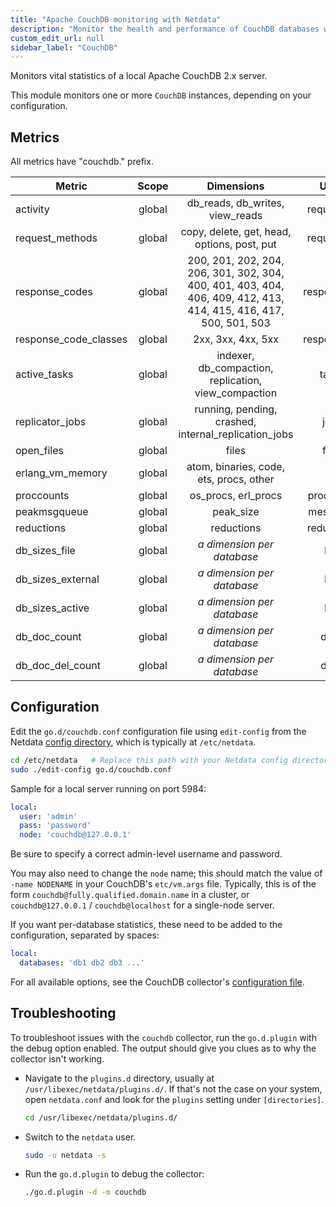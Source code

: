 ```yaml
---
title: "Apache CouchDB monitoring with Netdata"
description: "Monitor the health and performance of CouchDB databases with zero configuration, per-second metric granularity, and interactive visualizations."
custom_edit_url: null
sidebar_label: "CouchDB"
---
```




Monitors vital statistics of a local Apache CouchDB 2.x server.

This module monitors one or more `CouchDB` instances, depending on your configuration.

## Metrics

All metrics have "couchdb." prefix.

| Metric                | Scope  |                                                    Dimensions                                                     |    Units    |
|-----------------------|:------:|:-----------------------------------------------------------------------------------------------------------------:|:-----------:|
| activity              | global |                                          db_reads, db_writes, view_reads                                          | requests/s  |
| request_methods       | global |                                    copy, delete, get, head, options, post, put                                    | requests/s  |
| response_codes        | global | 200, 201, 202, 204, 206, 301, 302, 304, 400, 401, 403, 404, 406, 409, 412, 413, 414, 415, 416, 417, 500, 501, 503 | responses/s |
| response_code_classes | global |                                                2xx, 3xx, 4xx, 5xx                                                 | responses/s |
| active_tasks          | global |                               indexer, db_compaction, replication, view_compaction                                |    tasks    |
| replicator_jobs       | global |                               running, pending, crashed, internal_replication_jobs                                |    jobs     |
| open_files            | global |                                                       files                                                       |    files    |
| erlang_vm_memory      | global |                                      atom, binaries, code, ets, procs, other                                      |      B      |
| proccounts            | global |                                                os_procs, erl_procs                                                |  processes  |
| peakmsgqueue          | global |                                                     peak_size                                                     |  messages   |
| reductions            | global |                                                    reductions                                                     | reductions  |
| db_sizes_file         | global |                                          <i>a dimension per database</i>                                          |     KiB     |
| db_sizes_external     | global |                                          <i>a dimension per database</i>                                          |     KiB     |
| db_sizes_active       | global |                                          <i>a dimension per database</i>                                          |     KiB     |
| db_doc_count          | global |                                          <i>a dimension per database</i>                                          |    docs     |
| db_doc_del_count      | global |                                          <i>a dimension per database</i>                                          |    docs     |

## Configuration

Edit the `go.d/couchdb.conf` configuration file using `edit-config` from the
Netdata [config directory](/docs/configure/nodes), which is typically at `/etc/netdata`.

```bash
cd /etc/netdata   # Replace this path with your Netdata config directory, if different
sudo ./edit-config go.d/couchdb.conf
```

Sample for a local server running on port 5984:

```yaml
local:
  user: 'admin'
  pass: 'password'
  node: 'couchdb@127.0.0.1'
```

Be sure to specify a correct admin-level username and password.

You may also need to change the `node` name; this should match the value of `-name NODENAME` in your
CouchDB's `etc/vm.args` file. Typically, this is of the form `couchdb@fully.qualified.domain.name` in a cluster,
or `couchdb@127.0.0.1` / `couchdb@localhost` for a single-node server.

If you want per-database statistics, these need to be added to the configuration, separated by spaces:

```yaml
local:
  databases: 'db1 db2 db3 ...'
```

For all available options, see the CouchDB
collector's [configuration file](https://github.com/netdata/go.d.plugin/blob/master/config/go.d/couchdb.conf).

## Troubleshooting

To troubleshoot issues with the `couchdb` collector, run the `go.d.plugin` with the debug option enabled. The output
should give you clues as to why the collector isn't working.

- Navigate to the `plugins.d` directory, usually at `/usr/libexec/netdata/plugins.d/`. If that's not the case on
  your system, open `netdata.conf` and look for the `plugins` setting under `[directories]`.

  ```bash
  cd /usr/libexec/netdata/plugins.d/
  ```

- Switch to the `netdata` user.

  ```bash
  sudo -u netdata -s
  ```

- Run the `go.d.plugin` to debug the collector:

  ```bash
  ./go.d.plugin -d -m couchdb
  ```
